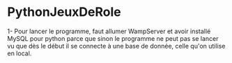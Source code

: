 # PythonJeuxDeRole
1- Pour lancer le programme, faut allumer WampServer et avoir installé MySQL pour python parce que sinon le programme ne peut pas se lancer vu que dès le début il se connecte à une base de donnée, celle qu'on utilise en local.
